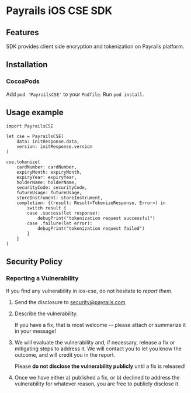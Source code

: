# Payrails iOS CSE SDK

## Features

SDK provides client side encryption and tokenization on Payrails platform.

## Installation

### CocoaPods

Add `pod 'PayrailsCSE'` to your `Podfile`.
Run `pod install`.

## Usage example

```(swift)
import PayrailsCSE

let cse = PayrailsCSE(
    data: initResponse.data,
    version: initResponse.version
)

cse.tokenize(
    cardNumber: cardNumber,
    expiryMonth: expiryMonth,
    expiryYear: expiryYear,
    holderName: holderName,
    securityCode: securityCode,
    futureUsage: futureUsage,
    storeInstrument: storeInstrument,
    completion: {(result: Result<TokenizeResponse, Error>) in
        switch result {
        case .success(let response):
            debugPrint("tokenization request successful")
        case .failure(let error):
            debugPrint("tokenization request failed")
        }
    }
)
```

## Security Policy

### Reporting a Vulnerability

If you find any vulnerability in ios-cse, do not hesitate to _report them_.

1. Send the disclosure to security@payrails.com

2. Describe the vulnerability.

   If you have a fix, that is most welcome -- please attach or summarize it in your message!

3. We will evaluate the vulnerability and, if necessary, release a fix or mitigating steps to address it. We will contact you to let you know the outcome, and will credit you in the report.

   Please **do not disclose the vulnerability publicly** until a fix is released!

4. Once we have either a) published a fix, or b) declined to address the vulnerability for whatever reason, you are free to publicly disclose it.
